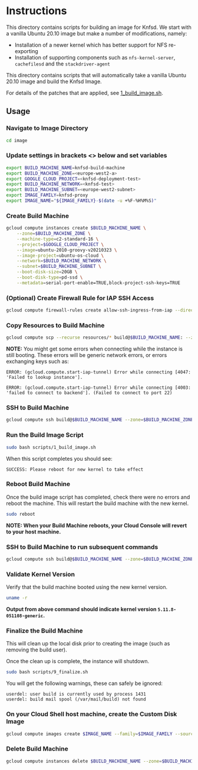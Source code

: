 # Instructions

This directory contains scripts for building an image for Knfsd. We start with a vanilla Ubuntu 20.10 image but make a number of modifications, namely:

* Installation of a newer kernel which has better support for NFS re-exporting
* Installation of supporting components such as `nfs-kernel-server`, `cachefilesd` and the `stackdriver-agent`

This directory contains scripts that will automatically take a vanilla Ubuntu 20.10 image and build the Knfsd Image.

For details of the patches that are applied, see [1_build_image.sh](scripts/1_build_image.sh).

## Usage

### Navigate to Image Directory

```bash
cd image
```

### Update settings in brackets <> below and set variables

```bash
export BUILD_MACHINE_NAME=knfsd-build-machine
export BUILD_MACHINE_ZONE=<europe-west2-a>
export GOOGLE_CLOUD_PROJECT=<knfsd-deployment-test>
export BUILD_MACHINE_NETWORK=<knfsd-test>
export BUILD_MACHINE_SUBNET=<europe-west2-subnet>
export IMAGE_FAMILY=knfsd-proxy
export IMAGE_NAME="${IMAGE_FAMILY}-$(date -u +%F-%H%M%S)"
```

### Create Build Machine

```bash
gcloud compute instances create $BUILD_MACHINE_NAME \
    --zone=$BUILD_MACHINE_ZONE \
    --machine-type=c2-standard-16 \
    --project=$GOOGLE_CLOUD_PROJECT \
    --image=ubuntu-2010-groovy-v20210323 \
    --image-project=ubuntu-os-cloud \
    --network=$BUILD_MACHINE_NETWORK \
    --subnet=$BUILD_MACHINE_SUBNET \
    --boot-disk-size=20GB \
    --boot-disk-type=pd-ssd \
    --metadata=serial-port-enable=TRUE,block-project-ssh-keys=TRUE
```

### (Optional) Create Firewall Rule for IAP SSH Access

```bash
gcloud compute firewall-rules create allow-ssh-ingress-from-iap --direction=INGRESS --action=allow --rules=tcp:22 --source-ranges=35.235.240.0/20 --network=$BUILD_MACHINE_NETWORK --project=$GOOGLE_CLOUD_PROJECT
```

### Copy Resources to Build Machine

```bash
gcloud compute scp --recurse resources/* build@$BUILD_MACHINE_NAME: --zone=$BUILD_MACHINE_ZONE --tunnel-through-iap --project=$GOOGLE_CLOUD_PROJECT
```

**NOTE:** You might get some errors when connecting while the instance is still booting. These errors will be generic network errors, or errors exchanging keys such as:

```text
ERROR: (gcloud.compute.start-iap-tunnel) Error while connecting [4047: 'Failed to lookup instance'].

ERROR: (gcloud.compute.start-iap-tunnel) Error while connecting [4003: 'failed to connect to backend']. (Failed to connect to port 22)
```

### SSH to Build Machine

```bash
gcloud compute ssh build@$BUILD_MACHINE_NAME --zone=$BUILD_MACHINE_ZONE --tunnel-through-iap --project=$GOOGLE_CLOUD_PROJECT
```

### Run the Build Image Script

```bash
sudo bash scripts/1_build_image.sh
```

When this script completes you should see:

```text
SUCCESS: Please reboot for new kernel to take effect
```

### Reboot Build Machine

Once the build image script has completed, check there were no errors and reboot the machine. This will restart the build machine with the new kernel.

```bash
sudo reboot
```

**NOTE: When your Build Machine reboots, your Cloud Console will revert to your host machine.**

### SSH to Build Machine to run subsequent commands

```bash
gcloud compute ssh build@$BUILD_MACHINE_NAME --zone=$BUILD_MACHINE_ZONE --tunnel-through-iap --project=$GOOGLE_CLOUD_PROJECT
```

### Validate Kernel Version

Verify that the build machine booted using the new kernel version.

```bash
uname -r
```

**Output from above command should indicate kernel version `5.11.8-051108-generic`.**

### Finalize the Build Machine

This will clean up the local disk prior to creating the image (such as removing the build user).

Once the clean up is complete, the instance will shutdown.

```bash
sudo bash scripts/9_finalize.sh
```

You will get the following warnings, these can safely be ignored:

```text
userdel: user build is currently used by process 1431
userdel: build mail spool (/var/mail/build) not found
```

### On your Cloud Shell host machine, create the Custom Disk Image

```bash
gcloud compute images create $IMAGE_NAME --family=$IMAGE_FAMILY --source-disk=$BUILD_MACHINE_NAME --source-disk-zone=$BUILD_MACHINE_ZONE --project=$GOOGLE_CLOUD_PROJECT
```

### Delete Build Machine

```bash
gcloud compute instances delete $BUILD_MACHINE_NAME --zone=$BUILD_MACHINE_ZONE --project=$GOOGLE_CLOUD_PROJECT
```
